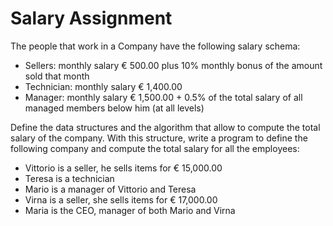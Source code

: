 # Salary Assignment

The people that work in a Company have the following salary schema:

- Sellers: monthly salary € 500.00 plus 10% monthly bonus of the amount sold that month
- Technician: monthly salary € 1,400.00
- Manager: monthly salary € 1,500.00 + 0.5% of the total salary of all managed members below him (at all levels)

Define the data structures and the algorithm that allow to compute the total salary of the company.
With this structure, write a program to define the following company and compute the total salary for all the employees:
- Vittorio is a seller, he sells items for € 15,000.00
- Teresa is a technician
- Mario is a manager of Vittorio and Teresa
- Virna is a seller, she sells items for € 17,000.00
- Maria is the CEO, manager of both Mario and Virna
